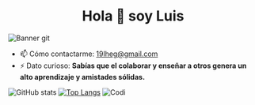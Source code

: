 <h1 align = "center"> Hola 👋 soy Luis </h1>

![Banner git](https://user-images.githubusercontent.com/91930704/146665177-72d0e1e4-7148-4a10-9b03-11097a4ce9c1.gif)



- 📫 Cómo contactarme: 19lheg@gmail.com 
- ⚡ Dato curioso: <b>Sabías que el colaborar y enseñar a otros genera un alto aprendizaje y amistades sólidas.</b> 


![GitHub stats](https://github-readme-stats.vercel.app/api?username=19lheg&show_icons=true)                 [![Top Langs](https://github-readme-stats.vercel.app/api/top-langs/?username=19lheg)](https://github.com/anuraghazra/github-readme-stats)  ![Codi](https://user-images.githubusercontent.com/91930704/146665360-fadd6974-5741-4e08-b616-654f42705621.gif)  



 


